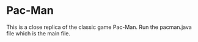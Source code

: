 # Pac-Man
This is a close replica of the classic game Pac-Man. Run the pacman.java file which is the main file.
